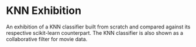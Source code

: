 # KNN Exhibition
An exhibition of a KNN classifier built from scratch and compared against its respective scikit-learn counterpart.  The KNN classifier is also shown as a collaborative filter for movie data.
